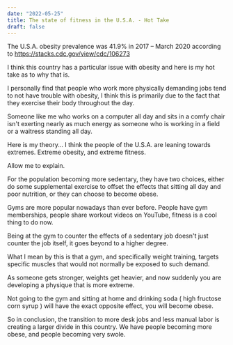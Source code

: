 ```yaml
---
date: "2022-05-25"
title: The state of fitness in the U.S.A. - Hot Take
draft: false
---
```


The U.S.A. obesity prevalence was 41.9% in 2017 – March 2020 according to https://stacks.cdc.gov/view/cdc/106273

I think this country has a particular issue with obesity and here is my hot take as to why that is.

I personally find that people who work more physically demanding jobs tend to not have trouble with obesity, I think this is primarily due to the fact that they exercise their body throughout the day.

Someone like me who works on a computer all day and sits in a comfy chair isn't exerting nearly as much energy as someone who is working in a field or a waitress standing all day.

Here is my theory... I think the people of the U.S.A. are leaning towards extremes. Extreme obesity, and extreme fitness.
 
Allow me to explain.

For the population becoming more sedentary, they have two choices, either do some supplemental exercise to offset the effects that sitting all day and poor nutrition, or they can choose to become obese.

Gyms are more popular nowadays than ever before. People have gym memberships, people share workout videos on YouTube, fitness is a cool thing to do now.

Being at the gym to counter the effects of a sedentary job doesn't just counter the job itself, it goes beyond to a higher degree.

What I mean by this is that a gym, and specifically weight training, targets specific muscles that would not normally be exposed to such demand.

As someone gets stronger, weights get heavier, and now suddenly you are developing a physique that is more extreme.

Not going to the gym and sitting at home and drinking soda ( high fructose corn syrup ) will have the exact opposite effect, you will become obese.

So in conclusion, the transition to more desk jobs and less manual labor is creating a larger divide in this country. We have people becoming more obese, and people becoming very swole.

